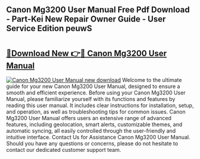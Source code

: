 ## Canon Mg3200 User Manual Free Pdf Download - Part-Kei New Repair Owner Guide - User Service Edition peuwS

# <h2><a href="http://bc418.oget.top/?id=Canon+Mg3200+User+Manual">🔗Download New 👉🔴 Canon Mg3200 User Manual</a></h2>

[![Canon Mg3200 User Manual new download](https://i.imgur.com/5g1atiW.png)](http://bc418.oget.top/?id=Canon+Mg3200+User+Manual)
Welcome to the ultimate guide for your new Canon Mg3200 User Manual, designed to ensure a smooth and efficient experience. Before using your Canon Mg3200 User Manual, please familiarize yourself with its functions and features by reading this user manual. It includes clear instructions for installation, setup, and operation, as well as troubleshooting tips for common issues. Canon Mg3200 User Manual offers users an extensive range of advanced features, including geolocation, smart alerts, customizable themes, and automatic syncing, all easily controlled through the user-friendly and intuitive interface. Contact Us for Assistance Canon Mg3200 User Manual. Should you have any questions or concerns, please do not hesitate to contact our dedicated customer support team.
